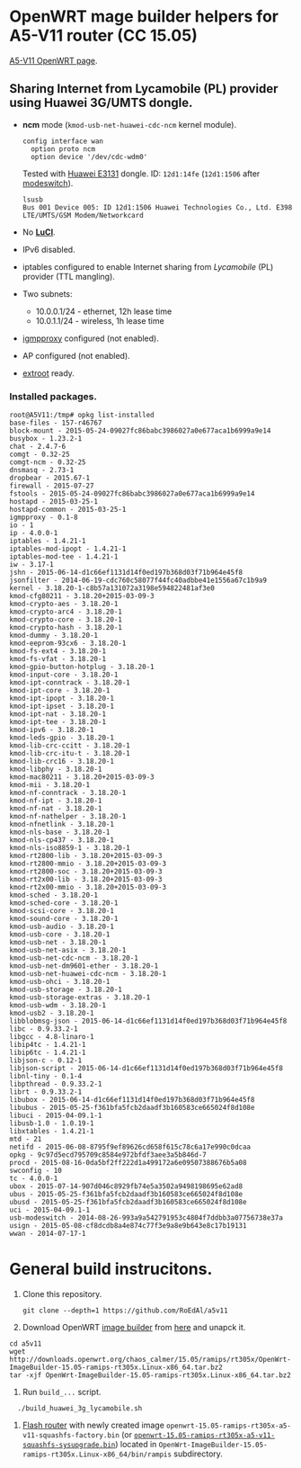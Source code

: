 # OpenWRT mage builder helpers for A5-V11 router (CC 15.05)

[A5-V11 OpenWRT page](http://wiki.openwrt.org/toh/unbranded/a5-v11).

## Sharing Internet from Lycamobile (PL) provider using Huawei 3G/UMTS dongle.

* **ncm** mode  (```kmod-usb-net-huawei-cdc-ncm``` kernel module).

  ````
  config interface wan
	option proto ncm
	option device '/dev/cdc-wdm0'
  ````
  
  Tested with [Huawei E3131](http://consumer.huawei.com/en/mobile-broadband/dongles/features/e3131-en.htm) dongle.
  ID: ```12d1:14fe``` (```12d1:1506``` after [modeswitch](http://wiki.openwrt.org/doc/recipes/3gdongle#switching_usb_mode)).
  
   ```
   lsusb
   Bus 001 Device 005: ID 12d1:1506 Huawei Technologies Co., Ltd. E398 LTE/UMTS/GSM Modem/Networkcard
   ```
* No [**LuCI**](http://wiki.openwrt.org/doc/howto/luci.essentials).
* IPv6 disabled.
* iptables configured to enable Internet sharing from *Lycamobile* (PL) provider (TTL mangling).
* Two subnets:
  * 10.0.0.1/24 - ethernet, 12h lease time
  * 10.0.1.1/24 - wireless, 1h lease time
* [igmpproxy](http://wiki.openwrt.org/doc/howto/udp_multicast) configured (not enabled).
* AP configured (not enabled).
* [extroot](http://wiki.openwrt.org/doc/howto/extroot) ready.
 
### Installed packages.

```
root@A5V11:/tmp# opkg list-installed
base-files - 157-r46767
block-mount - 2015-05-24-09027fc86babc3986027a0e677aca1b6999a9e14
busybox - 1.23.2-1
chat - 2.4.7-6
comgt - 0.32-25
comgt-ncm - 0.32-25
dnsmasq - 2.73-1
dropbear - 2015.67-1
firewall - 2015-07-27
fstools - 2015-05-24-09027fc86babc3986027a0e677aca1b6999a9e14
hostapd - 2015-03-25-1
hostapd-common - 2015-03-25-1
igmpproxy - 0.1-8
io - 1
ip - 4.0.0-1
iptables - 1.4.21-1
iptables-mod-ipopt - 1.4.21-1
iptables-mod-tee - 1.4.21-1
iw - 3.17-1
jshn - 2015-06-14-d1c66ef1131d14f0ed197b368d03f71b964e45f8
jsonfilter - 2014-06-19-cdc760c58077f44fc40adbbe41e1556a67c1b9a9
kernel - 3.18.20-1-c8b57a131072a3198e594822481af3e0
kmod-cfg80211 - 3.18.20+2015-03-09-3
kmod-crypto-aes - 3.18.20-1
kmod-crypto-arc4 - 3.18.20-1
kmod-crypto-core - 3.18.20-1
kmod-crypto-hash - 3.18.20-1
kmod-dummy - 3.18.20-1
kmod-eeprom-93cx6 - 3.18.20-1
kmod-fs-ext4 - 3.18.20-1
kmod-fs-vfat - 3.18.20-1
kmod-gpio-button-hotplug - 3.18.20-1
kmod-input-core - 3.18.20-1
kmod-ipt-conntrack - 3.18.20-1
kmod-ipt-core - 3.18.20-1
kmod-ipt-ipopt - 3.18.20-1
kmod-ipt-ipset - 3.18.20-1
kmod-ipt-nat - 3.18.20-1
kmod-ipt-tee - 3.18.20-1
kmod-ipv6 - 3.18.20-1
kmod-leds-gpio - 3.18.20-1
kmod-lib-crc-ccitt - 3.18.20-1
kmod-lib-crc-itu-t - 3.18.20-1
kmod-lib-crc16 - 3.18.20-1
kmod-libphy - 3.18.20-1
kmod-mac80211 - 3.18.20+2015-03-09-3
kmod-mii - 3.18.20-1
kmod-nf-conntrack - 3.18.20-1
kmod-nf-ipt - 3.18.20-1
kmod-nf-nat - 3.18.20-1
kmod-nf-nathelper - 3.18.20-1
kmod-nfnetlink - 3.18.20-1
kmod-nls-base - 3.18.20-1
kmod-nls-cp437 - 3.18.20-1
kmod-nls-iso8859-1 - 3.18.20-1
kmod-rt2800-lib - 3.18.20+2015-03-09-3
kmod-rt2800-mmio - 3.18.20+2015-03-09-3
kmod-rt2800-soc - 3.18.20+2015-03-09-3
kmod-rt2x00-lib - 3.18.20+2015-03-09-3
kmod-rt2x00-mmio - 3.18.20+2015-03-09-3
kmod-sched - 3.18.20-1
kmod-sched-core - 3.18.20-1
kmod-scsi-core - 3.18.20-1
kmod-sound-core - 3.18.20-1
kmod-usb-audio - 3.18.20-1
kmod-usb-core - 3.18.20-1
kmod-usb-net - 3.18.20-1
kmod-usb-net-asix - 3.18.20-1
kmod-usb-net-cdc-ncm - 3.18.20-1
kmod-usb-net-dm9601-ether - 3.18.20-1
kmod-usb-net-huawei-cdc-ncm - 3.18.20-1
kmod-usb-ohci - 3.18.20-1
kmod-usb-storage - 3.18.20-1
kmod-usb-storage-extras - 3.18.20-1
kmod-usb-wdm - 3.18.20-1
kmod-usb2 - 3.18.20-1
libblobmsg-json - 2015-06-14-d1c66ef1131d14f0ed197b368d03f71b964e45f8
libc - 0.9.33.2-1
libgcc - 4.8-linaro-1
libip4tc - 1.4.21-1
libip6tc - 1.4.21-1
libjson-c - 0.12-1
libjson-script - 2015-06-14-d1c66ef1131d14f0ed197b368d03f71b964e45f8
libnl-tiny - 0.1-4
libpthread - 0.9.33.2-1
librt - 0.9.33.2-1
libubox - 2015-06-14-d1c66ef1131d14f0ed197b368d03f71b964e45f8
libubus - 2015-05-25-f361bfa5fcb2daadf3b160583ce665024f8d108e
libuci - 2015-04-09.1-1
libusb-1.0 - 1.0.19-1
libxtables - 1.4.21-1
mtd - 21
netifd - 2015-06-08-8795f9ef89626cd658f615c78c6a17e990c0dcaa
opkg - 9c97d5ecd795709c8584e972bfdf3aee3a5b846d-7
procd - 2015-08-16-0da5bf2ff222d1a499172a6e09507388676b5a08
swconfig - 10
tc - 4.0.0-1
ubox - 2015-07-14-907d046c8929fb74e5a3502a9498198695e62ad8
ubus - 2015-05-25-f361bfa5fcb2daadf3b160583ce665024f8d108e
ubusd - 2015-05-25-f361bfa5fcb2daadf3b160583ce665024f8d108e
uci - 2015-04-09.1-1
usb-modeswitch - 2014-08-26-993a9a542791953c4804f7ddbb3a07756738e37a
usign - 2015-05-08-cf8dcdb8a4e874c77f3e9a8e9b643e8c17b19131
wwan - 2014-07-17-1
```

# General build instrucitons.
1. Clone this repository.

   ```
   git clone --depth=1 https://github.com/RoEdAl/a5v11
   ```
1. Download OpenWRT [image builder](http://wiki.openwrt.org/doc/howto/obtain.firmware.generate) from [here](http://downloads.openwrt.org/chaos_calmer/15.05/ramips/rt305x/OpenWrt-ImageBuilder-15.05-ramips-rt305x.Linux-x86_64.tar.bz2) and unapck it.

  ```
  cd a5v11
  wget http://downloads.openwrt.org/chaos_calmer/15.05/ramips/rt305x/OpenWrt-ImageBuilder-15.05-ramips-rt305x.Linux-x86_64.tar.bz2
  tar -xjf OpenWrt-ImageBuilder-15.05-ramips-rt305x.Linux-x86_64.tar.bz2
  ```

1. Run ```build_...``` script. 

  ```
    ./build_huawei_3g_lycamobile.sh
  ```
1. [Flash router](http://wiki.openwrt.org/doc/howto/generic.flashing) with newly created image ```openwrt-15.05-ramips-rt305x-a5-v11-squashfs-factory.bin``` (or [```openwrt-15.05-ramips-rt305x-a5-v11-squashfs-sysupgrade.bin```](http://wiki.openwrt.org/doc/howto/generic.sysupgrade)) located in ```OpenWrt-ImageBuilder-15.05-ramips-rt305x.Linux-x86_64/bin/rampis``` subdirectory.
